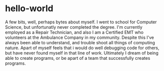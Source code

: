 # hello-world
A few bits, well, perhaps bytes about myself. I went to school for Computer Science, but unfortunatly never completed the degree. I'm currently employed as a Repair Technician, and also I am a Certified EMT who volunteers at the Ambulance Company in my community. Despite this I've always been able to understand, and trouble shoot all things of computing nature. Apart of myself feels that i would do well debugging code for others, but have never found myself in that line of work. Ultimately I dream of being able to create programs, or be apart of a team that successfully creates programs.
